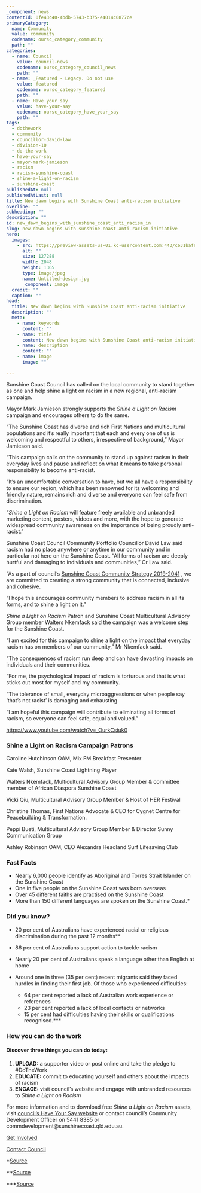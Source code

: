 ```yaml
---
_component: news
contentId: 0fe43c40-4bdb-5743-b375-e4014c0877ce
primaryCategory:
  name: Community
  value: community
  codename: oursc_category_community
  path: ""
categories:
  - name: Council
    value: council-news
    codename: oursc_category_council_news
    path: ""
  - name: _Featured - Legacy. Do not use
    value: featured
    codename: oursc_category_featured
    path: ""
  - name: Have your say
    value: have-your-say
    codename: oursc_category_have_your_say
    path: ""
tags:
  - dothework
  - community
  - councillor-david-law
  - division-10
  - do-the-work
  - have-your-say
  - mayor-mark-jamieson
  - racism
  - racism-sunshine-coast
  - shine-a-light-on-racism
  - sunshine-coast
publishedAt: null
publishedAtLast: null
title: New dawn begins with Sunshine Coast anti-racism initiative
overline: ""
subheading: ""
description: ""
id: new_dawn_begins_with_sunshine_coast_anti_racism_in
slug: new-dawn-begins-with-sunshine-coast-anti-racism-initiative
hero:
  images:
    - src: https://preview-assets-us-01.kc-usercontent.com:443/c631baf8-1b46-001f-580c-d0001b68b4a8/59d2da07-ee33-464c-8b7c-094e4fcca86c/Untitled-design.jpg
      alt: ""
      size: 127288
      width: 2048
      height: 1365
      type: image/jpeg
      name: Untitled-design.jpg
      _component: image
  credit: ""
  caption: ""
head:
  title: New dawn begins with Sunshine Coast anti-racism initiative
  description: ""
  meta:
    - name: keywords
      content: ""
    - name: title
      content: New dawn begins with Sunshine Coast anti-racism initiative
    - name: description
      content: ""
    - name: image
      image: ""

---
```

Sunshine Coast Council has called on the local community to stand together as one and help shine a light on racism in a new regional, anti-racism campaign.

Mayor Mark Jamieson strongly supports the *Shine a Light on Racism* campaign and encourages others to do the same.

“The Sunshine Coast has diverse and rich First Nations and multicultural populations and it’s really important that each and every one of us is welcoming and respectful to others, irrespective of background,” Mayor Jamieson said.

“This campaign calls on the community to stand up against racism in their everyday lives and pause and reflect on what it means to take personal responsibility to become anti-racist.

“It’s an uncomfortable conversation to have, but we all have a responsibility to ensure our region, which has been renowned for its welcoming and friendly nature, remains rich and diverse and everyone can feel safe from discrimination.

“*Shine a Light* *on Racism* will feature freely available and unbranded marketing content, posters, videos and more, with the hope to generate widespread community awareness on the importance of being proudly anti-racist.”

Sunshine Coast Council Community Portfolio Councillor David Law said racism had no place anywhere or anytime in our community and in particular not here on the Sunshine Coast. “All forms of racism are deeply hurtful and damaging to individuals and communities,” Cr Law said.

“As a part of council’s [Sunshine Coast Community Strategy 2019-2041](https://www.sunshinecoast.qld.gov.au/Council/Planning-and-Projects/Regional-Strategies/Sunshine-Coast-Community-Strategy-2019-to-2041)
, we are committed to creating a strong community that is connected, inclusive and cohesive. 

“I hope this encourages community members to address racism in all its forms, and to shine a light on it.”

*Shine a Light on Racism* Patron and Sunshine Coast Multicultural Advisory Group member Walters Nkemfack said the campaign was a welcome step for the Sunshine Coast.

“I am excited for this campaign to shine a light on the impact that everyday racism has on members of our community,” Mr Nkemfack said.

“The consequences of racism run deep and can have devasting impacts on individuals and their communities.

“For me, the psychological impact of racism is torturous and that is what sticks out most for myself and my community.

“The tolerance of small, everyday microaggressions or when people say ‘that’s not racist’ is damaging and exhausting.

“I am hopeful this campaign will contribute to eliminating all forms of racism, so everyone can feel safe, equal and valued.”

<https://www.youtube.com/watch?v=_OurkCsiuk0>


### **Shine a Light on Racism Campaign Patrons**

Caroline Hutchinson OAM, Mix FM Breakfast Presenter

Kate Walsh, Sunshine Coast Lightning Player

Walters Nkemfack, Multicultural Advisory Group Member & committee member of African Diaspora Sunshine Coast

Vicki Qiu, Multicultural Advisory Group Member & Host of HER Festival

Christine Thomas, First Nations Advocate & CEO for Cygnet Centre for Peacebuilding & Transformation.

Peppi Bueti, Multicultural Advisory Group Member & Director Sunny Communication Group

Ashley Robinson OAM, CEO Alexandra Headland Surf Lifesaving Club

### **Fast Facts**

*   Nearly 6,000 people identify as Aboriginal and Torres Strait Islander on the Sunshine Coast
*   One in five people on the Sunshine Coast was born overseas
*   Over 45 different faiths are practised on the Sunshine Coast
*   More than 150 different languages are spoken on the Sunshine Coast.\*

### **Did you know?**

*   20 per cent of Australians have experienced racial or religious discrimination during the past 12 months\*\*

*   86 per cent of Australians support action to tackle racism

*   Nearly 20 per cent of Australians speak a language other than English at home

*   Around one in three (35 per cent) recent migrants said they faced hurdles in finding their first job. Of those who experienced difficulties:

    *   64 per cent reported a lack of Australian work experience or references
    *   23 per cent reported a lack of local contacts or networks
    *   15 per cent had difficulties having their skills or qualifications recognised.\*\*\*

### **How you can do the work**

#### **Discover three things you can do today:**

1.  **UPLOAD:** a supporter video or post online and take the pledge to #DoTheWork
2.  **EDUCATE:** commit to educating yourself and others about the impacts of racism
3.  **ENGAGE:** visit council’s website and engage with unbranded resources to *Shine a Light on Racism*

For more information and to download free *Shine a Light on Racism* assets, visit [council’s Have Your Say website](https://haveyoursay.sunshinecoast.qld.gov.au/shinealightonracism)
&#x20;or contact council’s Community Development Officer on 5441 8385 or commdevelopment\@sunshinecoast.qld.edu.au.

[Get Involved](https://haveyoursay.sunshinecoast.qld.gov.au/shinealightonracism)


[Contact Council](http://commdevelopment@sunshinecoast.qld.edu.au.)


\*[Source](https://www.abs.gov.au/census/find-census-data/quickstats/2016/316)


\*\*[Source](https://scanlonfoundation.org.au/archived-research/mapping-social-cohesion-survey-2016/)


\*\*\*[Source](https://humanrights.gov.au/our-work/education/face-facts-cultural-diversity)
